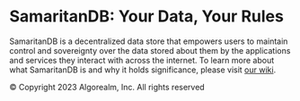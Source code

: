 # SamaritanDB: Your Data, Your Rules

SamaritanDB is a decentralized data store that empowers users to maintain control and sovereignty over the data stored about them by the applications and services they interact with across the internet. To learn more about what SamaritanDB is and why it holds significance, please visit [our wiki](https://algorealm.gitbook.io/samaritandb).

&copy; Copyright 2023 Algorealm, Inc. All rights reserved
